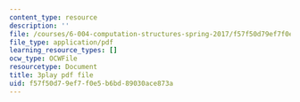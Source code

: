 ```yaml
---
content_type: resource
description: ''
file: /courses/6-004-computation-structures-spring-2017/f57f50d79ef7f0e5b6bd89030ace873a_Y_PNOmL_yqY.pdf
file_type: application/pdf
learning_resource_types: []
ocw_type: OCWFile
resourcetype: Document
title: 3play pdf file
uid: f57f50d7-9ef7-f0e5-b6bd-89030ace873a
---
```

